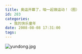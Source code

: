 ```yaml
---
title: 奥运开幕了，咱一起做运动！（图）
id: 283
categories:
  - 我的快乐童年
date: 2008-08-08 17:31:00
tags:
---
```


![yundong.jpg](http://www.candreams.com/images/2008/08/yundong-tn.jpg "yundong.jpg")